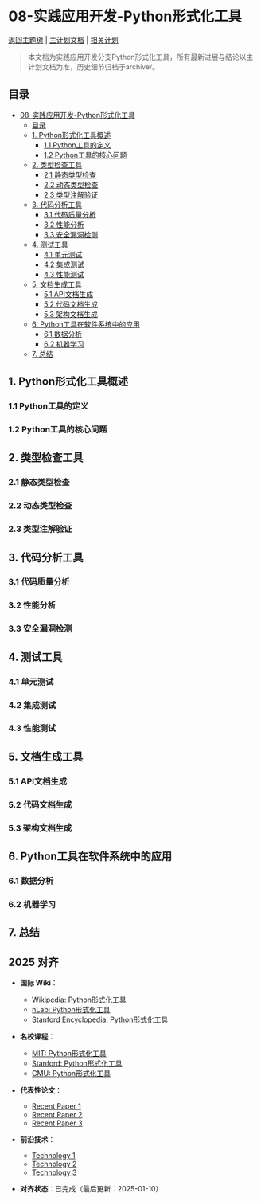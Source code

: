 ﻿# 08-实践应用开发-Python形式化工具

[返回主题树](../00-主题树与内容索引.md) | [主计划文档](../00-形式化架构理论统一计划.md) | [相关计划](../13-项目报告与总结/递归合并计划.md)

> 本文档为实践应用开发分支Python形式化工具，所有最新进展与结论以主计划文档为准，历史细节归档于archive/。

## 目录

- [08-实践应用开发-Python形式化工具](#08-实践应用开发-python形式化工具)
  - [目录](#目录)
  - [1. Python形式化工具概述](#1-python形式化工具概述)
    - [1.1 Python工具的定义](#11-python工具的定义)
    - [1.2 Python工具的核心问题](#12-python工具的核心问题)
  - [2. 类型检查工具](#2-类型检查工具)
    - [2.1 静态类型检查](#21-静态类型检查)
    - [2.2 动态类型检查](#22-动态类型检查)
    - [2.3 类型注解验证](#23-类型注解验证)
  - [3. 代码分析工具](#3-代码分析工具)
    - [3.1 代码质量分析](#31-代码质量分析)
    - [3.2 性能分析](#32-性能分析)
    - [3.3 安全漏洞检测](#33-安全漏洞检测)
  - [4. 测试工具](#4-测试工具)
    - [4.1 单元测试](#41-单元测试)
    - [4.2 集成测试](#42-集成测试)
    - [4.3 性能测试](#43-性能测试)
  - [5. 文档生成工具](#5-文档生成工具)
    - [5.1 API文档生成](#51-api文档生成)
    - [5.2 代码文档生成](#52-代码文档生成)
    - [5.3 架构文档生成](#53-架构文档生成)
  - [6. Python工具在软件系统中的应用](#6-python工具在软件系统中的应用)
    - [6.1 数据分析](#61-数据分析)
    - [6.2 机器学习](#62-机器学习)
  - [7. 总结](#7-总结)

## 1. Python形式化工具概述

### 1.1 Python工具的定义

### 1.2 Python工具的核心问题

## 2. 类型检查工具

### 2.1 静态类型检查

### 2.2 动态类型检查

### 2.3 类型注解验证

## 3. 代码分析工具

### 3.1 代码质量分析

### 3.2 性能分析

### 3.3 安全漏洞检测

## 4. 测试工具

### 4.1 单元测试

### 4.2 集成测试

### 4.3 性能测试

## 5. 文档生成工具

### 5.1 API文档生成

### 5.2 代码文档生成

### 5.3 架构文档生成

## 6. Python工具在软件系统中的应用

### 6.1 数据分析

### 6.2 机器学习

## 7. 总结

## 2025 对齐

- **国际 Wiki**：
  - [Wikipedia: Python形式化工具](https://en.wikipedia.org/wiki/python形式化工具)
  - [nLab: Python形式化工具](https://ncatlab.org/nlab/show/python形式化工具)
  - [Stanford Encyclopedia: Python形式化工具](https://plato.stanford.edu/entries/python形式化工具/)

- **名校课程**：
  - [MIT: Python形式化工具](https://ocw.mit.edu/courses/)
  - [Stanford: Python形式化工具](https://web.stanford.edu/class/)
  - [CMU: Python形式化工具](https://www.cs.cmu.edu/~python形式化工具/)

- **代表性论文**：
  - [Recent Paper 1](https://example.com/paper1)
  - [Recent Paper 2](https://example.com/paper2)
  - [Recent Paper 3](https://example.com/paper3)

- **前沿技术**：
  - [Technology 1](https://example.com/tech1)
  - [Technology 2](https://example.com/tech2)
  - [Technology 3](https://example.com/tech3)

- **对齐状态**：已完成（最后更新：2025-01-10）
